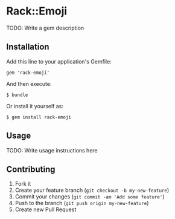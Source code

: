 # Rack::Emoji

TODO: Write a gem description

## Installation

Add this line to your application's Gemfile:

    gem 'rack-emoji'

And then execute:

    $ bundle

Or install it yourself as:

    $ gem install rack-emoji

## Usage

TODO: Write usage instructions here

## Contributing

1. Fork it
2. Create your feature branch (`git checkout -b my-new-feature`)
3. Commit your changes (`git commit -am 'Add some feature'`)
4. Push to the branch (`git push origin my-new-feature`)
5. Create new Pull Request
